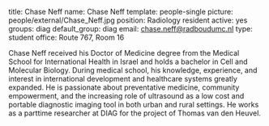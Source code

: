 title: Chase Neff
name: Chase Neff
template: people-single
picture: people/external/Chase_Neff.jpg
position: Radiology resident
active: yes
groups: diag
default_group: diag
email: chase.neff@radboudumc.nl
type: student
office: Route 767, Room 16

Chase Neff received his Doctor of Medicine degree from the Medical School for International Health in Israel and holds a bachelor in Cell and Molecular Biology. During medical school, his knowledge, experience, and interest in international development and healthcare systems greatly expanded. He is passionate about preventative medicine, community empowerment, and the increasing role of ultrasound as a low cost and portable diagnostic imaging tool in both urban and rural settings. He works as a parttime researcher at DIAG for the project of Thomas van den Heuvel. 
